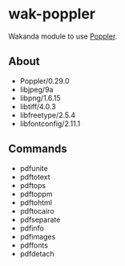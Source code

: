 wak-poppler
===========

Wakanda module to use [Poppler](http://poppler.freedesktop.org).

About
-----
* Poppler/0.29.0
* libjpeg/9a
* libpng/1.6.15
* libtiff/4.0.3
* libfreetype/2.5.4
* libfontconfig/2.11.1

Commands
--------
* pdfunite
* pdftotext
* pdftops
* pdftoppm
* pdftohtml
* pdftocairo
* pdfseparate
* pdfinfo
* pdfimages
* pdffonts
* pdfdetach
